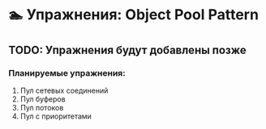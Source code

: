 # 🏊 Упражнения: Object Pool Pattern

## TODO: Упражнения будут добавлены позже

### Планируемые упражнения:
1. Пул сетевых соединений
2. Пул буферов
3. Пул потоков
4. Пул с приоритетами
